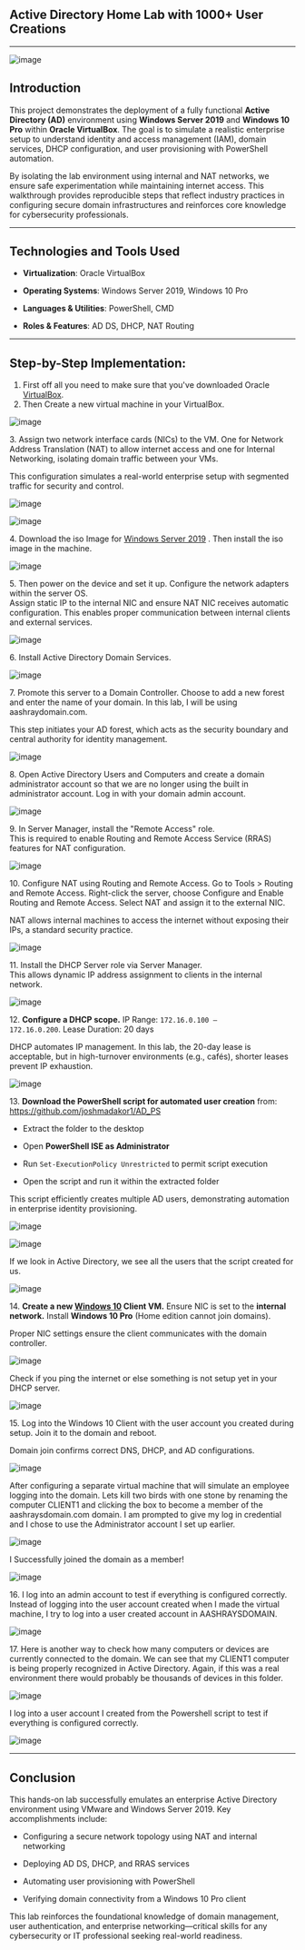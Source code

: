 ## **Active Directory Home Lab with 1000+ User Creations**

* * *

![image](https://github.com/user-attachments/assets/f6e1cc6d-ab54-44b8-a17a-0ac312ea2e9c)


## **Introduction**

This project demonstrates the deployment of a fully functional **Active Directory (AD)** environment using **Windows Server 2019** and **Windows 10 Pro** within **Oracle VirtualBox**. The goal is to simulate a realistic enterprise setup to understand identity and access management (IAM), domain services, DHCP configuration, and user provisioning with PowerShell automation.

By isolating the lab environment using internal and NAT networks, we ensure safe experimentation while maintaining internet access. This walkthrough provides reproducible steps that reflect industry practices in configuring secure domain infrastructures and reinforces core knowledge for cybersecurity professionals.

* * *

## **Technologies and Tools Used**

- **Virtualization**: Oracle VirtualBox
    
- **Operating Systems**: Windows Server 2019, Windows 10 Pro
    
- **Languages & Utilities**: PowerShell, CMD
    
- **Roles & Features**: AD DS, DHCP, NAT Routing
    

* * *

## **Step-by-Step Implementation:**

1.  First off all you need to make sure that you've downloaded Oracle [VirtualBox](https://www.youtube.com/redirect?event=video_description&redir_token=QUFFLUhqa0FpYjBCVU11cGU0UVVBLVBCejlwb0ltakd5QXxBQ3Jtc0ttbk9sbkZQb1FObzNWdmZLa2ctamQ2WEdjMDJpVS03YmJmVzFiZG5aLUY2Z2c5eC0yVFhhOWQtVng3akpLaWpiWXBZcHVrbWYzVlQzVHBLUlNXM1VZc0M4UmVzYXkyM2thdGViaVc5UE81anZJbWl1VQ&q=https%3A%2F%2Fwww.virtualbox.org%2Fwiki%2FDownloads&v=MHsI8hJmggI).
2.  Then Create a new virtual machine in your VirtualBox.

![image](https://github.com/user-attachments/assets/f581bd17-9f90-4a33-9352-60683b1b6eee)


3\. Assign two network interface cards (NICs) to the VM. One for Network Address Translation (NAT) to allow internet access and one for Internal Networking, isolating domain traffic between your VMs.

This configuration simulates a real-world enterprise setup with segmented traffic for security and control.

![image](https://github.com/user-attachments/assets/0f02efbb-adb6-4d3e-ac6b-5fd3b19735a7)

![image](https://github.com/user-attachments/assets/943958b6-1154-4ba3-b62b-6ac9efad9452)

4\. Download the iso Image for [Windows Server 2019](https://www.microsoft.com/en-us/evalcenter/download-windows-server-2019) . Then install the iso image in the machine.

![image](https://github.com/user-attachments/assets/a5a10506-9a5a-4d9d-bd04-12caf8dde635)

5\. Then power on the device and set it up. Configure the network adapters within the server OS.  
Assign static IP to the internal NIC and ensure NAT NIC receives automatic configuration. This enables proper communication between internal clients and external services.

![image](https://github.com/user-attachments/assets/f773bd94-86c0-4e6e-8883-e9a0cfbe42c7)

6\. Install Active Directory Domain Services.

![image](https://github.com/user-attachments/assets/153e1c1c-b71f-49ce-866e-97ae6377abd4)

7\. Promote this server to a Domain Controller. Choose to add a new forest and enter the name of your domain. In this lab, I will be using aashraydomain.com.

This step initiates your AD forest, which acts as the security boundary and central authority for identity management.

![image](https://github.com/user-attachments/assets/a79bd64c-2742-419c-95d5-1f23c6e1748e)

8\. Open Active Directory Users and Computers and create a domain administrator account so that we are no longer using the built in administrator account. Log in with your domain admin account.

![image](https://github.com/user-attachments/assets/df58fc75-b210-489e-8751-deff65730ea5)

9\. In Server Manager, install the "Remote Access" role.  
This is required to enable Routing and Remote Access Service (RRAS) features for NAT configuration.

![image](https://github.com/user-attachments/assets/7caa7e79-ed1f-4c41-8121-0a51f06c11fe)

10\. Configure NAT using Routing and Remote Access. Go to Tools > Routing and Remote Access. Right-click the server, choose Configure and Enable Routing and Remote Access. Select NAT and assign it to the external NIC.

NAT allows internal machines to access the internet without exposing their IPs, a standard security practice.

![image](https://github.com/user-attachments/assets/00b82c01-a717-4d6a-8760-e14b048ca472)

11\. Install the DHCP Server role via Server Manager.  
This allows dynamic IP address assignment to clients in the internal network.

![image](https://github.com/user-attachments/assets/78069432-644c-4c45-b911-a67c5a069e47)

12\. **Configure a DHCP scope.** IP Range: `172.16.0.100 – 172.16.0.200`. Lease Duration: 20 days

DHCP automates IP management. In this lab, the 20-day lease is acceptable, but in high-turnover environments (e.g., cafés), shorter leases prevent IP exhaustion.

![image](https://github.com/user-attachments/assets/5c988fa7-3a99-4504-b145-9dad125363f9)

13\. **Download the PowerShell script for automated user creation** from:  
https://github.com/joshmadakor1/AD_PS

- Extract the folder to the desktop
    
- Open **PowerShell ISE as Administrator**
    
- Run `Set-ExecutionPolicy Unrestricted` to permit script execution
    
- Open the script and run it within the extracted folder
    

This script efficiently creates multiple AD users, demonstrating automation in enterprise identity provisioning.

![image](https://github.com/user-attachments/assets/b5e6c6c8-30eb-492a-bf46-d9f109a4219a)

![image](https://github.com/user-attachments/assets/d368fbeb-56cf-4a53-ba42-70e6395244ea)

If we look in Active Directory, we see all the users that the script created for us.

![image](https://github.com/user-attachments/assets/90fc5f1e-f8b2-4a15-a249-82f4b208d337)

14\. **Create a new [Windows 10](https://www.youtube.com/redirect?event=video_description&redir_token=QUFFLUhqbXhZUHZnNTlxazVvdWFRb21VRHpaUjM5SmdDZ3xBQ3Jtc0tudTNWWjNuWlRKRGZFZWlNcDZQS29pNnplcklndS1fSXFvaEdtUUQ5SzdaYW5pNEhvNVNqZ1A2RDJUNEFRM2M2aThKMVpqR0xkaEZnc3Vkc3E5ckhuMGRJalNmR05WTXNpc2hQQTlYMW50dG9BdDNfcw&q=https%3A%2F%2Fwww.microsoft.com%2Fen-us%2Fsoftware-download%2Fwindows10ISO&v=MHsI8hJmggI) Client VM.** Ensure NIC is set to the **internal network.** Install **Windows 10 Pro** (Home edition cannot join domains). 

Proper NIC settings ensure the client communicates with the domain controller.

![image](https://github.com/user-attachments/assets/c5487649-a238-4743-990f-7cccdf7dfa1b)

Check if you ping the internet or else something is not setup yet in your DHCP server.

![image](https://github.com/user-attachments/assets/e2d606d1-59c0-4224-94d9-e16c5808e6fd)

15\. Log into the Windows 10 Client with the user account you created during setup. Join it to the domain and reboot.

Domain join confirms correct DNS, DHCP, and AD configurations.

![image](https://github.com/user-attachments/assets/fe30c742-d59f-4495-963c-f674fe8bb2be)

After configuring a separate virtual machine that will simulate an employee logging into the domain. Lets kill two birds with one stone by renaming the computer CLIENT1 and clicking the box to become a member of the aashraysdomain.com domain. I am prompted to give my log in credential and I chose to use the Administrator account I set up earlier.

![image](https://github.com/user-attachments/assets/9897def2-f6c8-4a85-be35-bb82c21fbb5a)

I Successfully joined the domain as a member!

![image](https://github.com/user-attachments/assets/e473e0ab-205c-4002-8d23-22dbb239c261)

16\. I log into an admin account to test if everything is configured correctly. Instead of logging into the user account created when I made the virtual machine, I try to log into a user created account in AASHRAYSDOMAIN.

![image](https://github.com/user-attachments/assets/0576fe00-55fe-417f-af5a-45c23b2f4221)

17\. Here is another way to check how many computers or devices are currently connected to the domain. We can see that my CLIENT1 computer is being properly recognized in Active Directory. Again, if this was a real environment there would probably be thousands of devices in this folder.

![image](https://github.com/user-attachments/assets/03627ce8-2eab-4499-88a0-8d4a288c041d)

I log into a user account I created from the Powershell script to test if everything is configured correctly.

![image](https://github.com/user-attachments/assets/b647b622-1f69-451c-a913-55dd7f2e4142)

* * *

## Conclusion

This hands-on lab successfully emulates an enterprise Active Directory environment using VMware and Windows Server 2019. Key accomplishments include:

- Configuring a secure network topology using NAT and internal networking
    
- Deploying AD DS, DHCP, and RRAS services
    
- Automating user provisioning with PowerShell
    
- Verifying domain connectivity from a Windows 10 Pro client
    

This lab reinforces the foundational knowledge of domain management, user authentication, and enterprise networking—critical skills for any cybersecurity or IT professional seeking real-world readiness.
